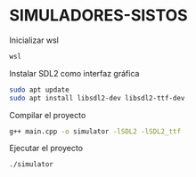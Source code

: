 # SIMULADORES-SISTOS

Inicializar wsl
```bash
wsl
```

Instalar SDL2 como interfaz gráfica
```bash
sudo apt update
sudo apt install libsdl2-dev libsdl2-ttf-dev
```

Compilar el proyecto
```bash
g++ main.cpp -o simulator -lSDL2 -lSDL2_ttf
```
Ejecutar el proyecto
```bash
./simulator
```